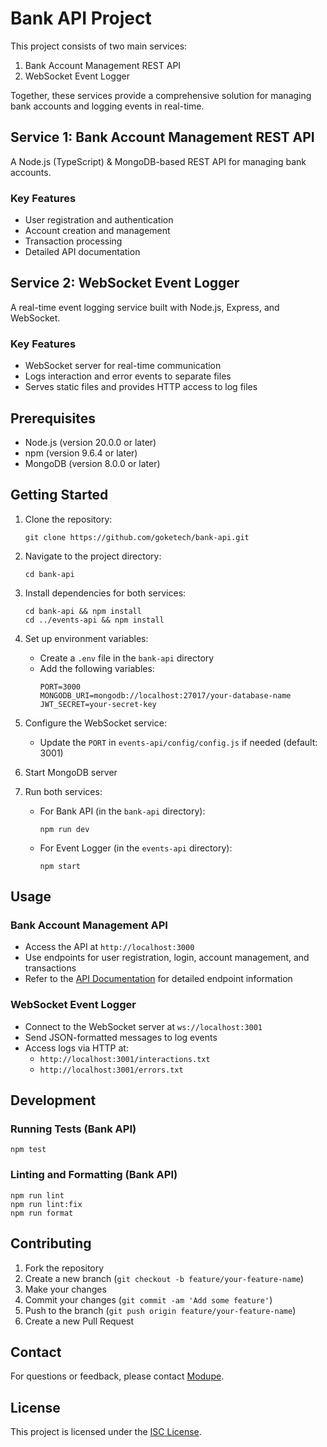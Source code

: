 # Bank API Project

This project consists of two main services:
1. Bank Account Management REST API
2. WebSocket Event Logger

Together, these services provide a comprehensive solution for managing bank accounts and logging events in real-time.

## Service 1: Bank Account Management REST API

A Node.js (TypeScript) & MongoDB-based REST API for managing bank accounts.

### Key Features
- User registration and authentication
- Account creation and management
- Transaction processing
- Detailed API documentation

## Service 2: WebSocket Event Logger

A real-time event logging service built with Node.js, Express, and WebSocket.

### Key Features
- WebSocket server for real-time communication
- Logs interaction and error events to separate files
- Serves static files and provides HTTP access to log files

## Prerequisites

- Node.js (version 20.0.0 or later)
- npm (version 9.6.4 or later)
- MongoDB (version 8.0.0 or later)

## Getting Started

1. Clone the repository:
   ```
   git clone https://github.com/goketech/bank-api.git
   ```

2. Navigate to the project directory:
   ```
   cd bank-api
   ```

3. Install dependencies for both services:
   ```
   cd bank-api && npm install
   cd ../events-api && npm install
   ```

4. Set up environment variables:
   - Create a `.env` file in the `bank-api` directory
   - Add the following variables:
     ```
     PORT=3000
     MONGODB_URI=mongodb://localhost:27017/your-database-name
     JWT_SECRET=your-secret-key
     ```

5. Configure the WebSocket service:
   - Update the `PORT` in `events-api/config/config.js` if needed (default: 3001)

6. Start MongoDB server

7. Run both services:
   - For Bank API (in the `bank-api` directory):
     ```
     npm run dev
     ```
   - For Event Logger (in the `events-api` directory):
     ```
     npm start
     ```

## Usage

### Bank Account Management API
- Access the API at `http://localhost:3000`
- Use endpoints for user registration, login, account management, and transactions
- Refer to the [API Documentation](/docs) for detailed endpoint information

### WebSocket Event Logger
- Connect to the WebSocket server at `ws://localhost:3001`
- Send JSON-formatted messages to log events
- Access logs via HTTP at:
  - `http://localhost:3001/interactions.txt`
  - `http://localhost:3001/errors.txt`

## Development

### Running Tests (Bank API)
```
npm test
```

### Linting and Formatting (Bank API)
```
npm run lint
npm run lint:fix
npm run format
```

## Contributing

1. Fork the repository
2. Create a new branch (`git checkout -b feature/your-feature-name`)
3. Make your changes
4. Commit your changes (`git commit -am 'Add some feature'`)
5. Push to the branch (`git push origin feature/your-feature-name`)
6. Create a new Pull Request

## Contact

For questions or feedback, please contact [Modupe](mailto:modupe775@gmail.com).

## License

This project is licensed under the [ISC License](./LICENSE).